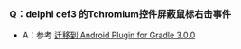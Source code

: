 ### Q：delphi cef3 的Tchromium控件屏蔽鼠标右击事件

* A：参考 [迁移到 Android Plugin for Gradle 3.0.0](https://developer.android.google.cn/studio/build/gradle-plugin-3-0-0-migration)</br>